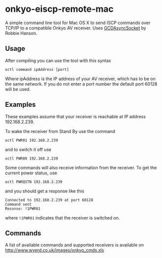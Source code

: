 onkyo-eiscp-remote-mac
======================
A simple command line tool for Mac OS X to send ISCP commands over TCP/IP to a compatible Onkyo AV receiver. Uses [GCDAsyncSocket](https://github.com/robbiehanson/CocoaAsyncSocket) by Robbie Hanson.

Usage
-----
After compiling you can use the tool with this syntax

    octl command ipAddress [port]
    
Where ipAddress is the IP address of your AV receiver, which has to be on the same network. If you do not enter a port number the default port 60128 will be used.

Examples
--------
These examples assume that your receiver is reachable at IP address 192.168.2.239.

To wake the receiver from Stand By use the command

    octl PWR01 192.168.2.239
    
and to switch it off use

    octl PWR00 192.168.2.239

Some commands will also receive information from the receiver. To get the current power status, use

    octl PWRQSTN 192.168.2.239

and you should get a response like this

	Connected to 192.168.2.239 at port 60128
	Command sent
	Resonse: !1PWR01
    
where `!1PWR01` indicates that the receiver is switched on.

Commands
--------
A list of available commands and supported receivers is available on http://www.wyerd.co.uk/images/onkyo_cmds.xls
